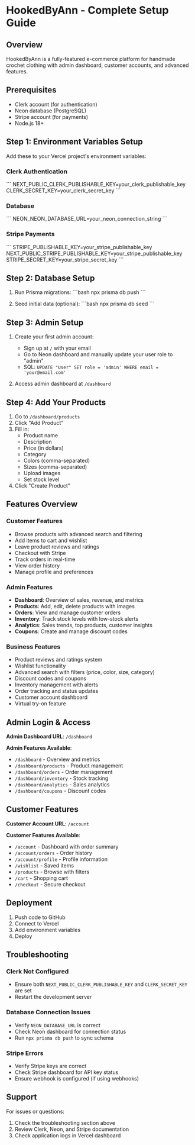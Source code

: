 # HookedByAnn - Complete Setup Guide

## Overview
HookedByAnn is a fully-featured e-commerce platform for handmade crochet clothing with admin dashboard, customer accounts, and advanced features.

## Prerequisites
- Clerk account (for authentication)
- Neon database (PostgreSQL)
- Stripe account (for payments)
- Node.js 18+

## Step 1: Environment Variables Setup

Add these to your Vercel project's environment variables:

### Clerk Authentication
\`\`\`
NEXT_PUBLIC_CLERK_PUBLISHABLE_KEY=your_clerk_publishable_key
CLERK_SECRET_KEY=your_clerk_secret_key
\`\`\`

### Database
\`\`\`
NEON_NEON_DATABASE_URL=your_neon_connection_string
\`\`\`

### Stripe Payments
\`\`\`
STRIPE_PUBLISHABLE_KEY=your_stripe_publishable_key
NEXT_PUBLIC_STRIPE_PUBLISHABLE_KEY=your_stripe_publishable_key
STRIPE_SECRET_KEY=your_stripe_secret_key
\`\`\`

## Step 2: Database Setup

1. Run Prisma migrations:
\`\`\`bash
npx prisma db push
\`\`\`

2. Seed initial data (optional):
\`\`\`bash
npx prisma db seed
\`\`\`

## Step 3: Admin Setup

1. Create your first admin account:
   - Sign up at `/` with your email
   - Go to Neon dashboard and manually update your user role to "admin"
   - SQL: `UPDATE "User" SET role = 'admin' WHERE email = 'your@email.com'`

2. Access admin dashboard at `/dashboard`

## Step 4: Add Your Products

1. Go to `/dashboard/products`
2. Click "Add Product"
3. Fill in:
   - Product name
   - Description
   - Price (in dollars)
   - Category
   - Colors (comma-separated)
   - Sizes (comma-separated)
   - Upload images
   - Set stock level
4. Click "Create Product"

## Features Overview

### Customer Features
- Browse products with advanced search and filtering
- Add items to cart and wishlist
- Leave product reviews and ratings
- Checkout with Stripe
- Track orders in real-time
- View order history
- Manage profile and preferences

### Admin Features
- **Dashboard**: Overview of sales, revenue, and metrics
- **Products**: Add, edit, delete products with images
- **Orders**: View and manage customer orders
- **Inventory**: Track stock levels with low-stock alerts
- **Analytics**: Sales trends, top products, customer insights
- **Coupons**: Create and manage discount codes

### Business Features
- Product reviews and ratings system
- Wishlist functionality
- Advanced search with filters (price, color, size, category)
- Discount codes and coupons
- Inventory management with alerts
- Order tracking and status updates
- Customer account dashboard
- Virtual try-on feature

## Admin Login & Access

**Admin Dashboard URL**: `/dashboard`

**Admin Features Available**:
- `/dashboard` - Overview and metrics
- `/dashboard/products` - Product management
- `/dashboard/orders` - Order management
- `/dashboard/inventory` - Stock tracking
- `/dashboard/analytics` - Sales analytics
- `/dashboard/coupons` - Discount codes

## Customer Features

**Customer Account URL**: `/account`

**Customer Features Available**:
- `/account` - Dashboard with order summary
- `/account/orders` - Order history
- `/account/profile` - Profile information
- `/wishlist` - Saved items
- `/products` - Browse with filters
- `/cart` - Shopping cart
- `/checkout` - Secure checkout

## Deployment

1. Push code to GitHub
2. Connect to Vercel
3. Add environment variables
4. Deploy

## Troubleshooting

### Clerk Not Configured
- Ensure both `NEXT_PUBLIC_CLERK_PUBLISHABLE_KEY` and `CLERK_SECRET_KEY` are set
- Restart the development server

### Database Connection Issues
- Verify `NEON_DATABASE_URL` is correct
- Check Neon dashboard for connection status
- Run `npx prisma db push` to sync schema

### Stripe Errors
- Verify Stripe keys are correct
- Check Stripe dashboard for API key status
- Ensure webhook is configured (if using webhooks)

## Support

For issues or questions:
1. Check the troubleshooting section above
2. Review Clerk, Neon, and Stripe documentation
3. Check application logs in Vercel dashboard
